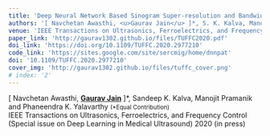 ```yaml
---
title: 'Deep Neural Network Based Sinogram Super-resolution and Bandwidth Enhancement for Limited-data Photoacoustic Tomography'
authors: '[ Navchetan Awasthi, <u>Gaurav Jain</u> ]*, S. K. Kalva, Manojit Pramanik, P. K. Yalavarthy (*Equal Contribution)'
venue: 'IEEE Transactions on Ultrasonics, Ferroelectrics, and Frequency Control (Special issue on Deep Learning in Medical Ultrasound) 2020.'
paper_link: 'http://gaurav1302.github.io/files/TUFFC2020.pdf'
doi_link: 'https://doi.org/10.1109/TUFFC.2020.2977210'
code_link: 'https://sites.google.com/site/sercmig/home/dnnpat'
doi: '10.1109/TUFFC.2020.2977210'
cover_img: 'http://gaurav1302.github.io/files/tuffc_cover.png'
# index: '2'
---
```

[ Navchetan Awasthi, <u><b>Gaurav Jain</b></u> ]\*, Sandeep K. Kalva, Manojit Pramanik and Phaneendra K. Yalavarthy <small>(\*Equal Contribution)</small><br>
IEEE Transactions on Ultrasonics, Ferroelectrics, and Frequency Control (Special issue on Deep Learning in Medical Ultrasound) 2020 (in press)
